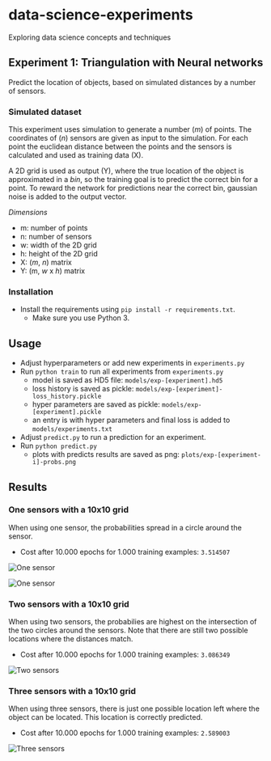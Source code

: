 # data-science-experiments
Exploring data science concepts and techniques


Experiment 1: Triangulation with Neural networks
-----------------------

Predict the location of objects, based on simulated distances by a number of sensors. 

### Simulated dataset

This experiment uses simulation to generate a number (_m_) of points. The coordinates of (_n_) sensors are given as input to the simulation. 
For each point the euclidean distance between the points and the sensors is calculated and used as training data (X).

A 2D grid is used as output (Y), where the true location of the object is approximated in a _bin_, so the training goal is to predict the correct bin for a point. To reward the network for predictions near the correct bin, gaussian noise is added to the output vector.

_Dimensions_
* m: number of points
* n: number of sensors
* w: width of the 2D grid
* h: height of the 2D grid
* X: (_m_, _n_) matrix
* Y: (m, _w_ x _h_) matrix

### Installation
 
* Install the requirements using `pip install -r requirements.txt`.
  * Make sure you use Python 3.

Usage
-----------------------

* Adjust hyperparameters or add new experiments in `experiments.py`
* Run `python train` to run all experiments from `experiments.py`
   * model is saved as HD5 file: `models/exp-[experiment].hd5`
   * loss history is saved as pickle: `models/exp-[experiment]-loss_history.pickle`
   * hyper parameters are saved as pickle: `models/exp-[experiment].pickle`
   * an entry is with hyper parameters and final loss is added to `models/experiments.txt`
* Adjust `predict.py` to run a prediction for an experiment.
* Run `python predict.py`
   * plots with predicts results are saved as png: `plots/exp-[experiment-i]-probs.png`
   
Results
-----------------------

### One sensors with a 10x10 grid
When using one sensor, the probabilities spread in a circle around the sensor.
* Cost after 10.000 epochs for 1.000 training examples: `3.514507`

![One sensor](https://github.com/stetelepta/data-science-experiments/blob/master/experiments/nn-triangulation/plots/exp-one-sensors-1-9-probs.png?raw=true)

![One sensor](https://github.com/stetelepta/data-science-experiments/blob/master/experiments/nn-triangulation/plots/exp-one-sensors-2-8-probs.png?raw=true)

### Two sensors with a 10x10 grid
When using two sensors, the probabilies are highest on the intersection of the two circles around the sensors. Note that there are still two possible locations where the distances match.
* Cost after 10.000 epochs for 1.000 training examples: `3.086349`

![Two sensors](https://github.com/stetelepta/data-science-experiments/blob/master/experiments/nn-triangulation/plots/exp-sensors-2-9-probs.png?raw=true)

### Three sensors with a 10x10 grid
When using three sensors, there is just one possible location left where the object can be located. This location is correctly predicted.
* Cost after 10.000 epochs for 1.000 training examples: `2.589003`

![Three sensors](https://raw.githubusercontent.com/stetelepta/data-science-experiments/master/experiments/nn-triangulation/plots/exp-three-sensors-1-2-probs.png)
